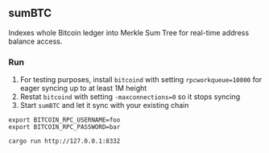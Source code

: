 ## sumBTC

Indexes whole Bitcoin ledger into Merkle Sum Tree for real-time address balance access.

### Run 

1. For testing purposes, install `bitcoind` with setting `rpcworkqueue=10000` for eager syncing up to at least 1M height
2. Restat `bitcoind` with setting `-maxconnections=0` so it stops syncing
3. Start `sumBTC` and let it sync with your existing chain

```
export BITCOIN_RPC_USERNAME=foo
export BITCOIN_RPC_PASSWORD=bar

cargo run http://127.0.0.1:8332
```
